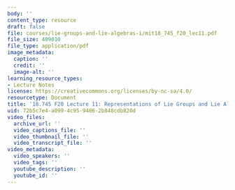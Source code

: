```yaml
---
body: ''
content_type: resource
draft: false
file: courses/lie-groups-and-lie-algebras-i/mit18_745_f20_lec11.pdf
file_size: 409010
file_type: application/pdf
image_metadata:
  caption: ''
  credit: ''
  image-alt: ''
learning_resource_types:
- Lecture Notes
license: https://creativecommons.org/licenses/by-nc-sa/4.0/
resourcetype: Document
title: '18.745 F20 Lecture 11: Representations of Lie Groups and Lie Algebras'
uid: 72b5c7e4-a099-4c95-9486-2b848cdb820d
video_files:
  archive_url: ''
  video_captions_file: ''
  video_thumbnail_file: ''
  video_transcript_file: ''
video_metadata:
  video_speakers: ''
  video_tags: ''
  youtube_description: ''
  youtube_id: ''
---
```

